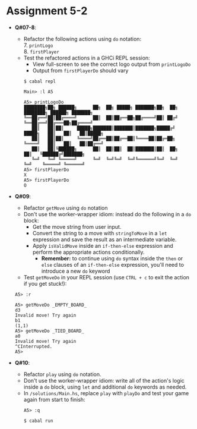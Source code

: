 # **Assignment 5-2**

* **Q#07-8**:
  * Refactor the following actions using `do` notation: \
    7. `printLogo` \
    8. `firstPlayer`
  * Test the refactored actions in a GHCi REPL session:
    * View full-screen to see the correct logo output from `printLogoDo`
    * Output from `firstPlayerDo` should vary
    ```shell
    $ cabal repl

    Main> :l A5

    A5> printLogoDo
    ████████╗██╗ ██████╗      ██╗  ██╗ █████╗ ███████╗██╗  ██╗      ████████╗ ██████╗ ███████╗
    ╚══██╔══╝██║██╔════╝      ██║  ██║██╔══██╗██╔════╝██║ ██╔╝      ╚══██╔══╝██╔═══██╗██╔════╝
       ██║   ██║██║     █████╗███████║███████║███████╗█████╔╝ █████╗   ██║   ██║   ██║█████╗
       ██║   ██║██║     ╚════╝██╔══██║██╔══██║╚════██║██╔═██╗ ╚════╝   ██║   ██║   ██║██╔══╝
       ██║   ██║╚██████╗      ██║  ██║██║  ██║███████║██║  ██╗         ██║   ╚██████╔╝███████╗
       ╚═╝   ╚═╝ ╚═════╝      ╚═╝  ╚═╝╚═╝  ╚═╝╚══════╝╚═╝  ╚═╝         ╚═╝    ╚═════╝ ╚══════╝
    A5> firstPlayerDo
    X
    A5> firstPlayerDo
    O
    ```

* **Q#09**:
  * Refactor `getMove` using `do` notation
  * Don't use the worker-wrapper idiom: instead do the following in a `do` block:
    * Get the move string from user input.
    * Convert the string to a move with `stringToMove` in a `let` expression and save the result as an intermediate variable.
    * Apply `isValidMove` inside an `if-then-else` expression and perform the appropriate actions conditionally.
      * **Remember:** to continue using `do` syntax inside the `then` or `else` clauses of an `if-then-else` expression, you'll need to introduce a new `do` keyword
   * Test `getMoveDo` in your REPL session (use `CTRL + c` to exit the action if you get stuck!):
    ```shell
    A5> :r

    A5> getMoveDo _EMPTY_BOARD_
    d3
    Invalid move! Try again
    b1
    (1,1)
    A5> getMoveDo _TIED_BOARD_
    a0
    Invalid move! Try again
    ^CInterrupted.
    A5>
    ```

* **Q#10**:
  * Refactor `play` using `do` notation.
  * Don't use the worker-wrapper idiom: write all of the action's logic inside a `do` block, using `let` and additional `do` keywords as needed.
  * In `/solutions/Main.hs`, replace `play` with `playDo` and test your game again from start to finish:
    ```shell
    A5> :q

    $ cabal run
    ```